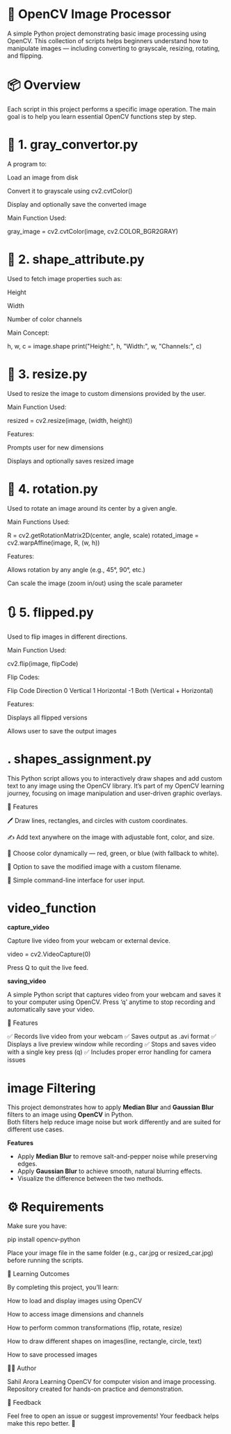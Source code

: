 # 🧠 OpenCV Image Processor

A simple Python project demonstrating basic image processing using OpenCV.
This collection of scripts helps beginners understand how to manipulate images — including converting to grayscale, resizing, rotating, and flipping.

# 📦 Overview

Each script in this project performs a specific image operation.
The main goal is to help you learn essential OpenCV functions step by step.

# 🖤 1. gray_convertor.py

A program to:

Load an image from disk

Convert it to grayscale using cv2.cvtColor()

Display and optionally save the converted image

Main Function Used:

gray_image = cv2.cvtColor(image, cv2.COLOR_BGR2GRAY)

# 📐 2. shape_attribute.py

Used to fetch image properties such as:

Height

Width

Number of color channels

Main Concept:

h, w, c = image.shape
print("Height:", h, "Width:", w, "Channels:", c)

# 📏 3. resize.py

Used to resize the image to custom dimensions provided by the user.

Main Function Used:

resized = cv2.resize(image, (width, height))


Features:

Prompts user for new dimensions

Displays and optionally saves resized image

# 🔄 4. rotation.py

Used to rotate an image around its center by a given angle.

Main Functions Used:

R = cv2.getRotationMatrix2D(center, angle, scale)
rotated_image = cv2.warpAffine(image, R, (w, h))


Features:

Allows rotation by any angle (e.g., 45°, 90°, etc.)

Can scale the image (zoom in/out) using the scale parameter

# 🔃 5. flipped.py

Used to flip images in different directions.

Main Function Used:

cv2.flip(image, flipCode)


Flip Codes:

Flip Code	Direction
0	Vertical
1	Horizontal
-1	Both (Vertical + Horizontal)

Features:

Displays all flipped versions

Allows user to save the output images


# . shapes_assignment.py


This Python script allows you to interactively draw shapes and add custom text to any image using the OpenCV library.
It’s part of my OpenCV learning journey, focusing on image manipulation and user-driven graphic overlays.

🎯 Features

🖊️ Draw lines, rectangles, and circles with custom coordinates.

✍️ Add text anywhere on the image with adjustable font, color, and size.

🎨 Choose color dynamically — red, green, or blue (with fallback to white).

💾 Option to save the modified image with a custom filename.

🧠 Simple command-line interface for user input.


# video_function
**capture_video**

Capture live video from your webcam or external device.

video = cv2.VideoCapture(0)


Press Q to quit the live feed.

**saving_video**

A simple Python script that captures video from your webcam and saves it to your computer using OpenCV.
Press ‘q’ anytime to stop recording and automatically save your video.

🧩 Features

✅ Records live video from your webcam
✅ Saves output as .avi format
✅ Displays a live preview window while recording
✅ Stops and saves video with a single key press (q)
✅ Includes proper error handling for camera issues

# image Filtering
This project demonstrates how to apply **Median Blur** and **Gaussian Blur** filters to an image using **OpenCV** in Python.  
Both filters help reduce image noise but work differently and are suited for different use cases.

**Features**
- Apply **Median Blur** to remove salt-and-pepper noise while preserving edges.
- Apply **Gaussian Blur** to achieve smooth, natural blurring effects.
- Visualize the difference between the two methods.




# ⚙️ Requirements

Make sure you have:

pip install opencv-python


Place your image file in the same folder (e.g., car.jpg or resized_car.jpg) before running the scripts.

🧠 Learning Outcomes

By completing this project, you’ll learn:

How to load and display images using OpenCV

How to access image dimensions and channels

How to perform common transformations (flip, rotate, resize)

How to draw different shapes on images(line, rectangle, circle, text)

How to save processed images


👨‍💻 Author

Sahil Arora
Learning OpenCV for computer vision and image processing.
Repository created for hands-on practice and demonstration.

💬 Feedback

Feel free to open an issue or suggest improvements!
Your feedback helps make this repo better. 🙌